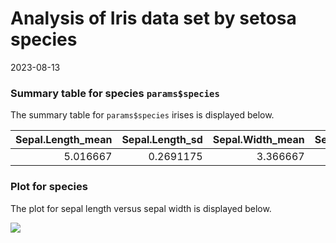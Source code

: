 Analysis of Iris data set by setosa species
================
2023-08-13

### Summary table for species `params$species`

The summary table for `params$species` irises is displayed below.

| Sepal.Length_mean | Sepal.Length_sd | Sepal.Width_mean | Sepal.Width_sd | Petal.Length_mean | Petal.Length_sd | Petal.Width_mean | Petal.Width_sd |
|------------------:|----------------:|-----------------:|---------------:|------------------:|----------------:|-----------------:|---------------:|
|          5.016667 |       0.2691175 |         3.366667 |       0.396194 |          1.516667 |       0.2081666 |            0.225 |      0.0753778 |

### Plot for species

The plot for sepal length versus sepal width is displayed below.

![](output/report_iris_setosa_files/figure-gfm/unnamed-chunk-20-1.png)<!-- -->
